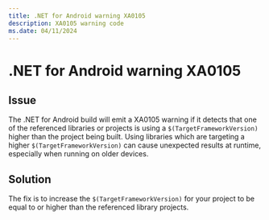 ```yaml
---
title: .NET for Android warning XA0105
description: XA0105 warning code
ms.date: 04/11/2024
---
```

# .NET for Android warning XA0105

## Issue

The .NET for Android build will emit a XA0105 warning if it detects that one
of the referenced libraries or projects is using a `$(TargetFrameworkVersion)`
higher than the project being built. Using libraries which are targeting a
higher `$(TargetFrameworkVersion)` can cause unexpected results at runtime,
especially when running on older devices.

## Solution

The fix is to increase the `$(TargetFrameworkVersion)` for your project to
be equal to or higher than the referenced library projects.
